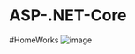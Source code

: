 # ASP-.NET-Core

#HomeWorks
![image](https://github.com/AntonDegt/ASP-.NET-Core/assets/108671823/c8460049-be33-4062-92af-9889cf909add)
